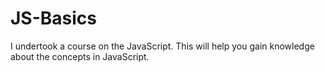 # JS-Basics
I undertook a course on the JavaScript. This will help you gain knowledge about the concepts in JavaScript.
